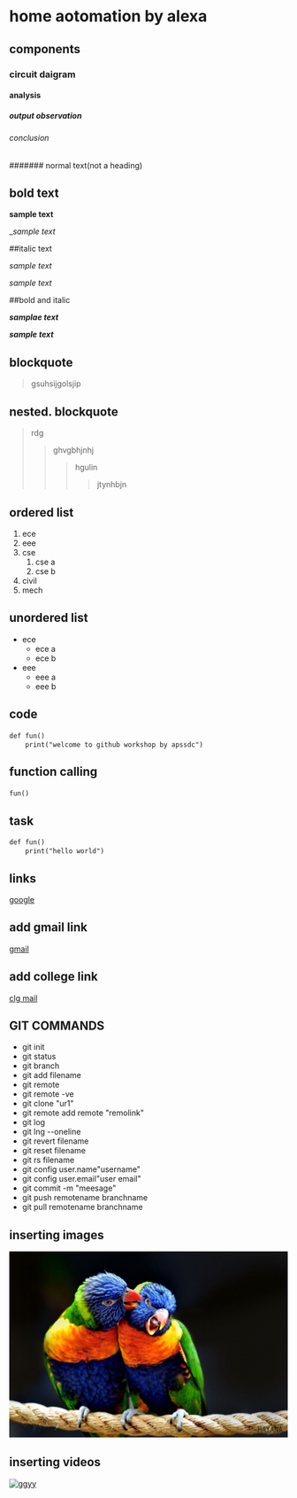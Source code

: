 # home aotomation by alexa
## components
### circuit daigram
#### analysis
##### output observation
###### conclusion
####### normal text(not a heading)
## bold text

**sample text**

__sample text_

##italic text

*sample text*

_sample text_

##bold and italic

**_samplae text_**

__*sample text*__

## blockquote
> gsuhsijgolsjip
## nested. blockquote
> rdg
>> ghvgbhjnhj
>>> hgulin
>>>> jtynhbjn
## ordered list
1. ece
2. eee
3. cse
   1. cse a
   2. cse b
4. civil
5. mech
## unordered list

- ece
    * ece a
    * ece b
- eee
    * eee a
    * eee b
## code
``` 
def fun()
    print("welcome to github workshop by apssdc")
```    
## function calling
`
fun()
`
## task
```
def fun()
    print("hello world")
```

## links
[google](https//www.google.com)

## add gmail link
[gmail](naidukuppala60@gmail.com)
## add college link
[clg mail](kits@1234)

## GIT COMMANDS
- git init
- git status
- git branch
- git add filename
- git remote
- git remote -ve
- git clone "ur1"
- git remote add remote "remolink"
- git log
- git lng --oneline
- git revert filename
- git reset filename
- git rs filename
- git config user.name"username"
- git config user.email"user email"
- git commit -m "meesage"
- git push remotename branchname
- git pull remotename branchname

## inserting images
![image](https://github.com/venkatanaidu857/markdown-syntax-day3/blob/master/7481546_uploadsmember586882yourshot-586882-7481546jpg_olm2z27kl7lbrtlb3pimwfia33p3eflutfvvbpyjwjhzlmh4iziq_2000x1333.jpg)
## inserting videos
[![ggyy](https://img.youtube.com/vi/YKSe6v-M91o/0.jpg/)](https://www.youtube.com/www.youtube.com/watch?v=YKSe6v-M91o)
